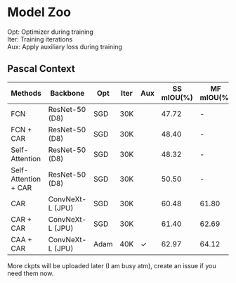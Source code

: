 # Model Zoo

Opt: Optimizer during training <br>
Iter: Training iterations<br>
Aux: Apply auxiliary loss during training

## Pascal Context

| Methods | Backbone |Opt | Iter | Aux |SS mIOU(%) |MF mIOU(%) |ckpts | Logs|
|  ----   | ---- | ---- | ---- | ---- | ---- | ---- | ---- | ---- |
| FCN   | ResNet-50 (D8) |SGD|30K|| 47.72 |-|[Baidu Drive](https://pan.baidu.com/s/1z5YL-b08DRAvchYo5XLtug?pwd=7zvt)|[tb.dev](https://tensorboard.dev/experiment/oSdzE8OMTxO4KYerRjzolg/#scalars)|
| FCN + CAR | ResNet-50 (D8) |SGD|30K|| 48.40 |-|[Baidu Drive](https://pan.baidu.com/s/1lZm6fVY0EDWr8PB2aFzLUQ?pwd=wckt)|[tb.dev](https://tensorboard.dev/experiment/sL1TxrwvTnKCRWDEykDReA/#scalars)|
| Self-Attention   | ResNet-50 (D8) |SGD|30K|| 48.32 |-|[Baidu Drive](https://pan.baidu.com/s/1y9nii5fSB2QgJCjJNW5q2A?pwd=h97a)|[tb.dev](https://tensorboard.dev/experiment/UD542RNyRzy2REVYya4slQ/#scalars&_smoothingWeight=0)|
| Self-Attention + CAR| ResNet-50 (D8) |SGD|30K|| 50.50 |-|[Baidu Drive](https://pan.baidu.com/s/1ZvZ_70Qmp7ctM-IDbIy6Yw?pwd=matl)|[tb.dev](https://tensorboard.dev/experiment/PvnP9wNZTZeTEDnEbq6kaA/#scalars&_smoothingWeight=0)|
| CAR  | ConvNeXt-L (JPU) |SGD|30K|| 60.48 |61.80|[Baidu Drive](https://pan.baidu.com/s/1QKx-WjDo2FdSIjM_JAKFUw?pwd=px3z)|[tb.dev](https://tensorboard.dev/experiment/a5qQ7H66QCe40VQOmCv4QQ/#scalars&_smoothingWeight=0)|
| CAR + CAR | ConvNeXt-L (JPU) |SGD|30K|| 61.40 |62.69|[Baidu Drive](https://pan.baidu.com/s/1393t1xpcRS-_C3NeZVOMgw?pwd=1b8z)|[tb.dev](https://tensorboard.dev/experiment/sdo4vDgnR9KFZdaF1QN4EA/#scalars&_smoothingWeight=0)|
| CAA + CAR  | ConvNeXt-L (JPU) |Adam|40K|&check;| 62.97 |64.12|[Baidu Drive](https://pan.baidu.com/s/1vSITtQ5lIilQK-4IfayAiA?pwd=k9ja)|[tb.dev](https://tensorboard.dev/experiment/xEL5BOfETNKTE93bjgcwdg/#scalars&_smoothingWeight=0)|

More ckpts will be uploaded later (I am busy atm), create an issue if you need them now.

